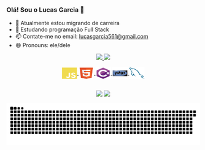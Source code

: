 ### Olá! Sou o Lucas Garcia 👋

- 🔭 Atualmente estou migrando de carreira
- 🌱 Estudando programação Full Stack
- 📫 Contate-me no email: lucasgarcia561@gmail.com
- 😄 Pronouns: ele/dele

<div align="center">
  <a href="https://github.com/lucasgarcia561">
  <img height="180em" src="https://github-readme-stats.vercel.app/api?username=lucasgarcia561&show_icons=true&theme=dark&include_all_commits=true&count_private=true"/>
  <img height="180em" src="https://github-readme-stats.vercel.app/api/top-langs/?username=lucasgarcia561&layout=compact&langs_count=7&theme=dark"/>
</div>
  
<div style="display: inline_block" align="center"><br>
  <img align="center" alt="Lucas-Js" height="30" width="40" src="https://raw.githubusercontent.com/devicons/devicon/master/icons/javascript/javascript-plain.svg">
  <img align="center" alt="Lucas-HTML" height="30" width="40" src="https://raw.githubusercontent.com/devicons/devicon/master/icons/html5/html5-original.svg">
  <img align="center" alt="Lucas-CSS" height="30" width="40" src="https://raw.githubusercontent.com/devicons/devicon/master/icons/csharp/csharp-original.svg">
  <img align="center" alt="Lucas-Php" height="30" width="40" src="https://raw.githubusercontent.com/devicons/devicon/master/icons/php/php-original.svg">
  <img align="center" alt="Lucas-MySql" height="30" width="40" src="https://raw.githubusercontent.com/devicons/devicon/master/icons/mysql/mysql-original.svg">
</div> 
  
##
  
<div style="display: inline_block" align="center"> 
  <a href="https://www.instagram.com/lucas.garcia2207" target="_blank"><img src="https://img.shields.io/badge/-Instagram-%23E4405F?style=for-the-badge&logo=instagram&logoColor=white" target="_blank"></a>
  <a href="https://www.linkedin.com/in/lucas-garcia-a42435207" target="_blank"><img src="https://img.shields.io/badge/-LinkedIn-%230077B5?style=for-the-badge&logo=linkedin&logoColor=white" target="_blank"></a> 
 
  ![Snake animation](https://github.com/lucasgarcia561/lucasgarcia561/blob/output/github-contribution-grid-snake.svg)
  
</div>  

